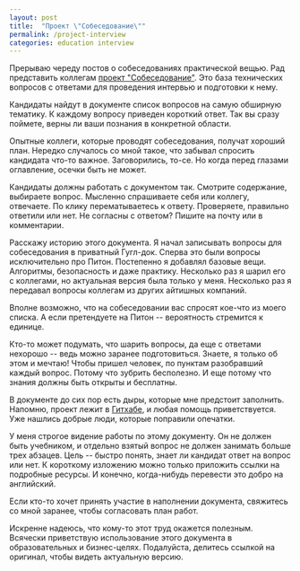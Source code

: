 ```yaml
---
layout: post
title:  "Проект \"Собеседование\""
permalink: /project-interview
categories: education interview
---
```


Прерываю череду постов о собеседованиях практической вещью. Рад
представить коллегам [проект "Собеседование"][interview url]. Это база
технических вопросов с ответами для проведения интервью и подготовки к
нему.

Кандидаты найдут в документе список вопросов на самую обширную
тематику. К каждому вопросу приведен короткий ответ. Так вы сразу
поймете, верны ли ваши познания в конкретной области.

Опытные коллеги, которые проводят собеседования, получат хороший
план. Нередко случалось со мной такое, что забывал спросить кандидата
что-то важное. Заговорились, то-се. Но когда перед глазами оглавление,
осечки быть не может.

Кандидаты должны работать с документом так. Смотрите содержание,
выбираете вопрос. Мысленно спрашиваете себя или коллегу, отвечаете. По
клику перематываетесь к ответу. Проверяете, правильно ответили или
нет. Не согласны с ответом? Пишите на почту или в комментарии.

Расскажу историю этого документа. Я начал записывать вопросы для
собеседования в приватный Гугл-док. Сперва это были вопросы
исключительно про Питон. Постепенно я добавлял базовые
вещи. Алгоритмы, безопасность и даже практику. Несколько раз я шарил
его с коллегами, но актуальная версия была только у меня. Несколько
раз я передавал вопросы коллегам из других айтишных компаний.

Вполне возможно, что на собеседовании вас спросят кое-что из моего
списка. А если претендуете на Питон -- вероятность стремится к
единице.

Кто-то может подумать, что шарить вопросы, да еще с ответами нехорошо
-- ведь можно заранее подготовиться. Знаете, я только об этом и
мечтаю! Чтобы пришел человек, по пунктам разобравший каждый
вопрос. Потому что зубрить бесполезно. И еще потому что знания должны
быть открыты и бесплатны.

В документе до сих пор есть дыры, которые мне предстоит
заполнить. Напомню, проект лежит в [Гитхабе][github], и любая помощь
приветствуется. Уже нашлись добрые люди, которые поправили опечатки.

У меня строгое видение работы по этому документу. Он не должен быть
учебником, и отдельно взятый вопрос не должен занимать больше трех
абзацев. Цель -- быстро понять, знает ли кандидат ответ на вопрос или
нет. К короткому изложению можно только приложить ссылки на подробные
ресурсы. И конечно, когда-нибудь перевести это добро на английский.

Если кто-то хочет принять участие в наполнении документа, свяжитесь со
мной заранее, чтобы согласовать план работ.

Искренне надеюсь, что кому-то этот труд окажется полезным. Всячески
приветствую использование этого документа в образовательных и
бизнес-целях. Подалуйста, делитесь ссылкой на оригинал, чтобы видеть
актуальную версию.

[interview url]: /interview/
[github]: https://github.com/igrishaev/interview
